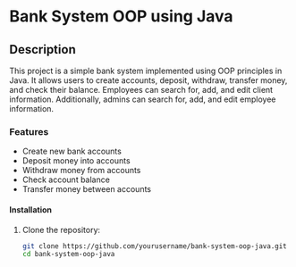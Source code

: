 # Bank System OOP using Java

## Description
This project is a simple bank system implemented using OOP principles in Java. It allows users to create accounts, deposit, withdraw, transfer money, and check their balance. Employees can search for, add, and edit client information. Additionally, admins can search for, add, and edit employee information.

### Features
- Create new bank accounts
- Deposit money into accounts
- Withdraw money from accounts
- Check account balance
- Transfer money between accounts

#### Installation
1. Clone the repository:
   ```sh
   git clone https://github.com/yourusername/bank-system-oop-java.git
   cd bank-system-oop-java
